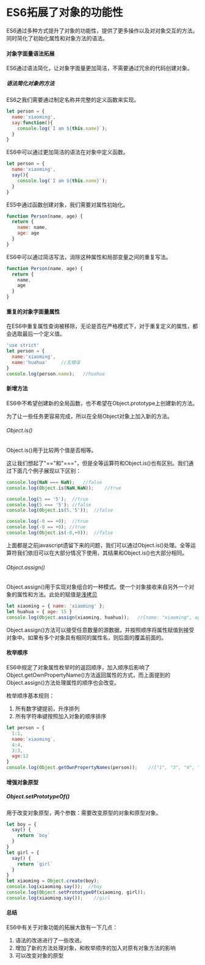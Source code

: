 # ES6拓展了对象的功能性

ES6通过多种方式提升了对象的功能性，提供了更多操作以及对对象交互的方法。同时简化了初始化属性和对象方法的语法。

#### 对象字面量语法拓展

ES6通过语法简化，让对象字面量更加简洁，不需要通过冗余的代码创建对象。

##### 语法简化对象的方法

ES6之我们需要通过制定名称并完整的定义函数来实现。

```JavaScript
let person = {
  name:'xiaoming',
  say:function(){
    console.log(`I am ${this.name}`);
  }
}
```

ES6中可以通过更加简洁的语法在对象中定义函数。


```JavaScript
let person = {
  name:'xiaoming',
  say(){
    console.log(`I am ${this.name}`);
  }
}
```

ES5中通过函数创建对象，我们需要对属性初始化。

```JavaScript
function Person(name, age) {
  return {
    name: name,
    age: age
  }
}
```

ES6中可以通过简洁写法，消除这种属性和局部变量之间的重复写法。

```JavaScript
function Person(name, age) {
  return {
    name,
    age
  }
}
```

#### 重复的对象字面量属性

在ES6中重复属性查询被移除，无论是否在严格模式下，对于重复定义的属性，都会选取最后一个定义值。

```JavaScript
'use strict'
let person = {
  name:'xiaoming',
  name:'huahua'     //无错误
}
console.log(person.name);   //huahua
```

#### 新增方法

ES6中不希望创建新的全局函数，也不希望在Object.prototype上创建新的方法。

为了让一些任务更容易完成，所以在全局Object对象上加入新的方法。

###### Object.is()

Object.is()用于比较两个值是否相等。

这让我们想起了"=="和"==="，但是全等运算符和Object.is()也有区别。我们通过下面几个例子展现以下区别：

```JavaScript
console.log(NaN === NaN);   //false
console.log(Object.is(NaN,NaN));    //true

console.log(5 == '5');  //true
console.log(5 === '5'); //false
console.log(Object.is(5,'5'));  //false

console.log(-0 == +0);  //true
console.log(-0 == +0); //true
console.log(Object.is(-0,+0));  //false
```

上面都是之前javascript遗留下来的问题，我们可以通过Object.is()处理。全等运算符我们依旧可以在大部分情况下使用，其结果和Object.is()也大部分相同。


###### Object.assign()

Object.assign()用于实现对象组合的一种模式。使一个对象接收来自另外一个对象的属性和方法。此处的赋值是[浅拷贝](https://segmentfault.com/a/1190000011455690)

```JavaScript
let xiaoming = { name: 'xiaoming' };
let huahua = { age: 15 }
console.log(Object.assign(xiaoming, huahua));   //{name: "xiaoming", age: 15}
```
    
Object.assign()方法可以接受任意数量的源数据，并按照顺序将属性赋值到接受对象中。如果有多个对象具有相同的属性名，则后面的覆盖前面的。

#### 枚举顺序

ES6中规定了对象属性枚举时的返回顺序，加入顺序后影响了Object.getOwnPropertyName()方法返回属性的方式，而上面提到的Object.assign()方法处理属性的顺序也会改变。

枚举顺序基本规则：
1. 所有数字键提前，升序排列
2. 所有字符串键按照加入对象的顺序排序

```JavaScript
let person = {
  1:1,
  name:`xiaoming`,
  4:4,
  3:3,
  age:12
}
console.log(Object.getOwnPropertyNames(person));    //["1", "3", "4", "name", "age"]
```

#### 增强对象原型
    
##### Object.setPrototypeOf()

用于改变对象原型，两个参数：需要改变原型的对象和原型对象。

```javascript
let boy = {
  say() {
    return `boy`
  }
}
let girl = {
  say() {
    return `girl`
  }
}
let xiaoming = Object.create(boy);
console.log(xiaoming.say());  //boy
console.log(Object.setPrototypeOf(xiaoming, girl));
console.log(xiaoming.say());    //girl
```

#### 总结

ES6中有关于对象功能的拓展大致有一下几点：

1. 语法的改进进行了一些改进。
2. 增加了新的方法处理对象，和枚举顺序的加入对原有对象方法的影响
3. 可以改变对象的原型